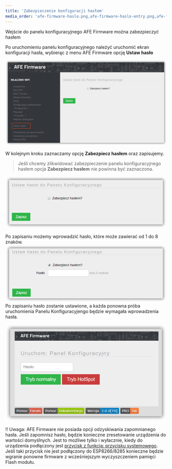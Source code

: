 ```yaml
---
title: 'Zabezpieczenie konfiguracji hasłem'
media_order: 'afe-firmware-haslo.png,afe-firmware-haslo-entry.png,afe-firmware-haslo-wlacz.png,afe-firmware-haslo-wprowadz.png'
---
```


Wejście do panelu konfiguracyjnego AFE Firmware można zabezpieczyć hasłem

Po uruchomieniu panelu konfiguracyjnego należyć uruchomić ekran konfiguracji hasła, wybierąc z menu AFE Firmware opcję **Ustaw hasło**

![](afe-firmware-haslo.png)

W kolejnym kroku zaznaczamy opcję **Zabezpiecz hasłem**  oraz zapisujemy.

> Jeśli chcemy zlikwidować zabezpieczenie panelu konfiguracyjnego hasłem opcja **Zabezpiecz hasłem** nie powinna być zaznaczona.  

![](afe-firmware-haslo-wlacz.png)

Po zapisaniu możemy wprowadzić hasło, które może zawierać od 1 do 8 znaków. 
![](afe-firmware-haslo-wprowadz.png)
Po zapisaniu hasło zostanie ustawione, a każda ponowna próba uruchomienia Panelu Konfiguracyjengo będzie wymagała wprowadzenia hasła.

![](afe-firmware-haslo-entry.png)

!! Uwaga: AFE Firmware nie posiada opcji odzyskiwania zapomnianego hasła. Jeśli zapomnisz hasło, będzie konieczne zresetowanie urządzenia do wartości domyślnych. Jest to możliwe tylko i wyłacznie, kiedy do urządzenia podłączony jest [przycisk z funkcją: przycisku systemowego](/konfiguracja/konfiguracja-przycisku-wlacznika). Jeśli taki przycisk nie jest podłączony do ESP8266/8285 konieczne będzie wgranie ponowne firmware z wcześniejszym wyczyszczeniem pamięci Flash modułu.

